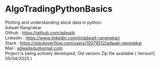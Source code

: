 # AlgoTradingPythonBasics
Plotting and understanding stock data in python. 
<br>
Adwait Rangnekar
<br>
Github : https://github.com/adwaitr
<br>
Linkedin : https://www.linkedin.com/in/adwait-rangnekar/
<br>
Stack : https://stackoverflow.com/users/10079512/adwait-rangnekar
<br>
Mail : adwaitedu@gmail.com
<br>
Project is being actively developed; Old version Zip file available ( Version1, 05/04/2020 ) 
